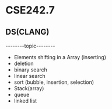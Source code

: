 # CSE242.7
## DS(CLANG)

--------topic--------
- Elements shifting in a Array (inserting)
- deletion 
- binary search
- linear search
- sort (bubble, insertion, selection)
- Stack(array)
- queue
- linked list

 
